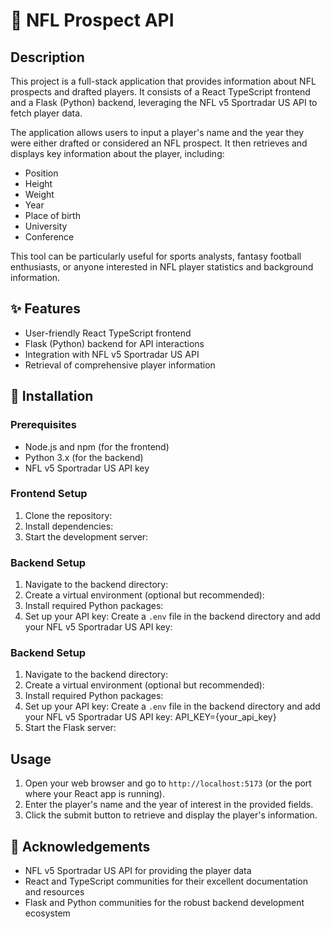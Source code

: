 # 🏈 NFL Prospect API

## Description
This project is a full-stack application that provides information about NFL prospects and drafted players. It consists of a React TypeScript frontend and a Flask (Python) backend, leveraging the NFL v5 Sportradar US API to fetch player data.

The application allows users to input a player's name and the year they were either drafted or considered an NFL prospect. It then retrieves and displays key information about the player, including:

- Position
- Height
- Weight
- Year
- Place of birth
- University
- Conference

This tool can be particularly useful for sports analysts, fantasy football enthusiasts, or anyone interested in NFL player statistics and background information.

## ✨ Features
- User-friendly React TypeScript frontend
- Flask (Python) backend for API interactions
- Integration with NFL v5 Sportradar US API
- Retrieval of comprehensive player information

## 🚀 Installation

### Prerequisites
- Node.js and npm (for the frontend)
- Python 3.x (for the backend)
- NFL v5 Sportradar US API key

### Frontend Setup
1. Clone the repository:
2. Install dependencies:
3. Start the development server:
   
### Backend Setup
1. Navigate to the backend directory:
2. Create a virtual environment (optional but recommended):
3. Install required Python packages:
4. Set up your API key:
   Create a `.env` file in the backend directory and add your NFL v5 Sportradar US API key:
   
### Backend Setup

1. Navigate to the backend directory:
2. Create a virtual environment (optional but recommended):
3. Install required Python packages:
4. Set up your API key:
  Create a `.env` file in the backend directory and add your NFL v5 Sportradar US API key: API_KEY={your_api_key}
5. Start the Flask server:
## Usage

1. Open your web browser and go to `http://localhost:5173` (or the port where your React app is running).
2. Enter the player's name and the year of interest in the provided fields.
3. Click the submit button to retrieve and display the player's information.

## 🙏 Acknowledgements
- NFL v5 Sportradar US API for providing the player data
- React and TypeScript communities for their excellent documentation and resources
- Flask and Python communities for the robust backend development ecosystem

